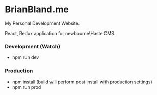 # BrianBland.me
My Personal Development Website.

React, Redux application for newbourne\Haste CMS.

### Development (Watch)
- npm run dev

### Production
- npm install (build will perform post install with production settings)
- npm run prod